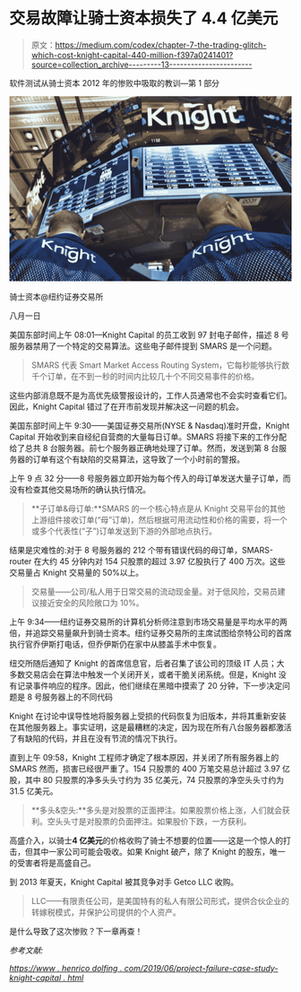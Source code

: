 # 交易故障让骑士资本损失了 4.4 亿美元

> 原文：<https://medium.com/codex/chapter-7-the-trading-glitch-which-cost-knight-capital-440-million-f397a0241401?source=collection_archive---------13----------------------->

软件测试从骑士资本 2012 年的惨败中吸取的教训—第 1 部分

![](img/571d81d6b4d404078a47e46af463afea.png)

骑士资本@纽约证券交易所

八月一日

美国东部时间上午 08:01—Knight Capital 的员工收到 97 封电子邮件，描述 8 号服务器禁用了一个特定的交易算法。这些电子邮件提到 SMARS 是一个问题。

> SMARS 代表 Smart Market Access Routing System，它每秒能够执行数千个订单，在不到一秒的时间内比较几十个不同交易事件的价格。

这些内部消息既不是为高优先级警报设计的，工作人员通常也不会实时查看它们。因此，Knight Capital 错过了在开市前发现并解决这一问题的机会。

美国东部时间上午 9:30——美国证券交易所(NYSE & Nasdaq)准时开盘，Knight Capital 开始收到来自经纪自营商的大量每日订单。SMARS 将接下来的工作分配给了总共 8 台服务器。前七个服务器正确地处理了订单。然而，发送到第 8 台服务器的订单有这个有缺陷的交易算法，这导致了一个小时前的警报。

上午 9 点 32 分——8 号服务器立即开始为每个传入的母订单发送大量子订单，而没有检查其他交易场所的确认执行情况。

> **子订单&母订单:**SMARS 的一个核心特点是从 Knight 交易平台的其他上游组件接收订单(“母”订单)，然后根据可用流动性和价格的需要，将一个或多个代表性(“子”)订单发送到下游的外部地点执行。

结果是灾难性的:对于 8 号服务器的 212 个带有错误代码的母订单，SMARS-router 在大约 45 分钟内对 154 只股票的超过 3.97 亿股执行了 400 万次。这些交易量占 Knight 交易量的 50%以上。

> 交易量——公司/私人用于日常交易的流动现金量。对于低风险，交易员建议接近安全的风险敞口为 10%。

上午 9:34——纽约证券交易所的计算机分析师注意到市场交易量是平均水平的两倍，并追踪交易量飙升到骑士资本。纽约证券交易所的主席试图给奈特公司的首席执行官乔伊斯打电话，但乔伊斯仍在家中从膝盖手术中恢复。

纽交所随后通知了 Knight 的首席信息官，后者召集了该公司的顶级 IT 人员；大多数交易店会在算法中触发一个关闭开关，或者干脆关闭系统。但是，Knight 没有记录事件响应的程序。因此，他们继续在黑暗中摸索了 20 分钟，下一步决定问题是 8 号服务器上的不同代码

Knight 在讨论中误导性地将服务器上受损的代码恢复为旧版本，并将其重新安装在其他服务器上。事实证明，这是最糟糕的决定，因为现在所有八台服务器都激活了有缺陷的代码，并且在没有节流的情况下执行。

直到上午 09:58，Knight 工程师才确定了根本原因，并关闭了所有服务器上的 SMARS 然而，损害已经很严重了。154 只股票的 400 万笔交易总计超过 3.97 亿股，其中 80 只股票的净多头头寸约为 35 亿美元，74 只股票的净空头头寸约为 31.5 亿美元。

> **多头&空头:**多头是对股票的正面押注。如果股票价格上涨，人们就会获利。空头头寸是对股票的负面押注。如果股价下跌，一方获利。

高盛介入，以骑士**4 亿美元**的价格收购了骑士不想要的位置——这是一个惊人的打击，但其中一家公司可能会吸收。如果 Knight 破产，除了 Knight 的股东，唯一的受害者将是高盛自己。

到 2013 年夏天，Knight Capital 被其竞争对手 Getco LLC 收购。

> LLC——有限责任公司，是美国特有的私人有限公司形式，提供合伙企业的转嫁税模式，并保护公司提供的个人资产。

是什么导致了这次惨败？下一章再查！

*参考文献:*

[*https://www . henrico dolfing . com/2019/06/project-failure-case-study-knight-capital . html*](https://www.henricodolfing.com/2019/06/project-failure-case-study-knight-capital.html)